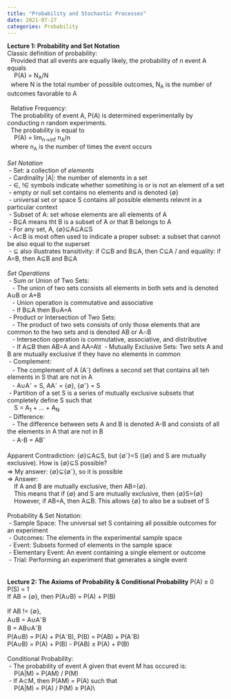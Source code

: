 ```yaml
---
title: "Probability and Stochastic Processes"
date: 2021-07-27
categories: Probability
---
```

**Lecture 1: Probability and Set Notation**\
Classic definition of probability:\
&nbsp; Provided that all events are equally likely, the probability of n event A equals\
&nbsp; &nbsp; P(A) = N<sub>A</sub>/N\
&nbsp; where N is the total number of possible outcomes, N<sub>A</sub> is the number of outcomes favorable to A\
\
&nbsp; Relative Frequency:\
&nbsp; The probability of event A, P(A) is determined experimentally by conducting n random experiments.\
&nbsp; The probability is equal to\
&nbsp; &nbsp; P(A) = lim<sub>n->inf</sub> n<sub>A</sub>/n\
&nbsp; where n<sub>A</sub> is the number of times the event occurs\
\
*Set Notation*\
&nbsp;- Set: a collection of *elements*\
&nbsp;- Cardinality |A|: the number of elements in a set\
&nbsp;- ∈, !∈ symbols indicate whether sometihing is or is not an element of a set\
&nbsp;- empty or null set contains no elements and is denoted {∅}\
&nbsp;- universal set or space S contains all possible elements relevnt in a particular context\
&nbsp;- Subset of A: set whose elements are all elements of A\
&nbsp;- B⊆A means tht B is a subset of A or that B belongs to A\
&nbsp;- For any set, A, {∅}⊆A⊆A⊆S\
&nbsp;- A⊂B is most often used to indicate a proper subset: a subset that cannot be also equal to the superset\
&nbsp;- ⊆ also illustrates transitivity: if C⊆B and B⊆A, then C⊆A  /  and equality: if A=B, then A⊆B and B⊆A\
\
*Set Operations*\
&nbsp;- Sum or Union of Two Sets:\
&nbsp; &nbsp;- The union of two sets consists all elements in both sets and is denoted A∪B or A+B\
&nbsp; &nbsp;- Union operation is commutative and associative\
&nbsp; &nbsp;- If B⊆A then B∪A=A\
&nbsp;- Product or Intersection of Two Sets:\
&nbsp; &nbsp;- The product of two sets consists of only those elements that are common to the two sets and is denoted AB or A∩B\
&nbsp; &nbsp;- Intersection operation is commutative, associative, and distributive\
&nbsp; &nbsp;- If A⊆B then AB=A and AA=A\t
&nbsp;- Mutually Exclusive Sets: Two sets A and B are mutually exclusive if they have no elements in common\
&nbsp;- Complement:\
&nbsp; &nbsp;- The complement of A (A<sup>-</sup>) defines a second set that contains all teh elements in S that are not in A\
&nbsp; &nbsp;- A∪A<sup>-</sup> = S, AA<sup>-</sup> = {∅}, {∅<sup>-</sup>} = S\
&nbsp;- Partition of a set S is a series of mutually exclusive subsets that completely define S such that\
&nbsp; &nbsp; S = A<sub>1</sub> + ... + A<sub>N</sub>\
&nbsp;- Difference:\
&nbsp; &nbsp;- The difference between sets A and B is denoted A-B and consists of all the elements in A that are not in B\
&nbsp; &nbsp;- A-B = AB<sup>-</sup>\
\
Apparent Contradiction: {∅}⊆A⊆S, but {∅<sup>-</sup>}=S ({∅} and S are mutually exclusive). How is {∅}⊆S possible?\
=> My answer: {∅}⊆{∅<sup>-</sup>}, so it is possible\
=> Answer:\
&nbsp; &nbsp; If A and B are mutually exclusive, then AB={∅}.\
&nbsp; &nbsp; This means that if {∅} and S are mutually exclusive, then {∅}S={∅}\
&nbsp; &nbsp; However, if AB=A, then A⊆B. This allows {∅} to also be a subset of S\
\
Probability & Set Notation:\
&nbsp;- Sample Space: The universal set S containing all possible outcomes for an experiment\
&nbsp;- Outcomes: The elements in the experimental sample space\
&nbsp;- Event: Subsets formed of elements in the sample space\
&nbsp;- Elementary Event: An event containing a single element or outcome\
&nbsp;- Trial: Performing an experiment that generates a single event\
\
\
**Lecture 2: The Axioms of Probability & Conditional Probability**
P(A) ≥ 0\
P(S) = 1\
If AB = {∅}, then P(A∪B) = P(A) + P(B)\
\
If AB != {∅},\
A∪B = A∪A<sup>-</sup>B\
B = AB∪A<sup>-</sup>B\
P(A∪B) = P(A) + P(A<sup>-</sup>B), P(B) = P(AB) + P(A<sup>-</sup>B)\
P(A∪B) = P(A) + P(B) - P(AB) ≤ P(A) + P(B)\
\
Conditional Probability:\
&nbsp;- The probability of event A given that event M has occured is:\
&nbsp; &nbsp; P(A|M) = P(AM) / P(M)\
&nbsp;- If A⊂M, then P(AM) = P(A) such that\
&nbsp; &nbsp; P(A|M) = P(A) / P(M) ≥ P(A)\



